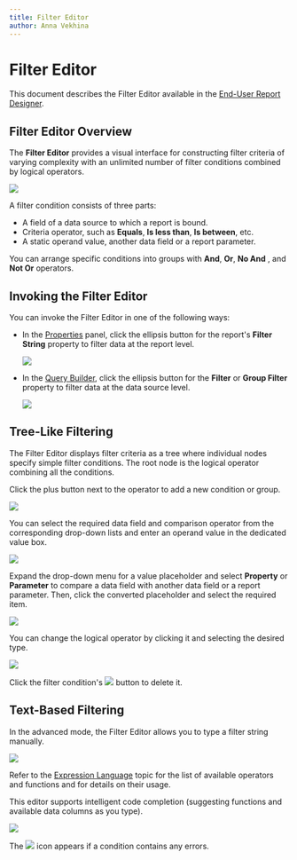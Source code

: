 ```yaml
---
title: Filter Editor
author: Anna Vekhina
---
```


# Filter Editor

This document describes the Filter Editor available in the [End-User Report Designer](../../report-designer.md).

## Filter Editor Overview

The **Filter Editor** provides a visual interface for constructing filter criteria of varying complexity with an unlimited number of filter conditions combined by logical operators.

![](../../../images/eurd-web-filter-editor.png)

A filter condition consists of three parts:

* A field of a data source to which a report is bound.
* Criteria operator, such as **Equals**, **Is less than**, **Is between**, etc.
* A static operand value, another data field or a report parameter.

You can arrange specific conditions into groups with **And**, **Or**, **No And** , and **Not Or** operators.

## Invoking the Filter Editor
You can invoke the Filter Editor in one of the following ways:

* In the [Properties](ui-panels/properties-panel.md) panel, click the ellipsis button for the report's **Filter String** property to filter data at the report level.

    ![](../../../images/eurd-web-filter-string-property.png)

* In the [Query Builder](query-builder.md), click the ellipsis button for the **Filter** or **Group Filter** property to filter data at the data source level.    

    ![](../../../images/eurd-web-filter-string-query-builder.png)


## Tree-Like Filtering

The Filter Editor displays filter criteria as a tree where individual nodes specify simple filter conditions. The root node is the logical operator combining all the conditions.

Click the plus button next to the operator to add a new condition or group.

![](../../../images/eurd-web-filter-editor-add-condition.png)

You can select the required data field and comparison operator from the corresponding drop-down lists and enter an operand value in the dedicated value box.

![](../../../images/eurd-web-filter-editor-simple-condition.png)

Expand the drop-down menu for a value placeholder and select **Property** or **Parameter** to compare a data field with another data field or a report parameter. Then, click the converted placeholder and select the required item.

![](../../../images/eurd-web-filter-editor-value-parameter.png)

You can change the logical operator by clicking it and selecting the desired type.

![](../../../images/eurd-web-filter-editor-change-logical-operator.png)

Click the filter condition's ![](../../../images/eurd-web-filter-editor-remove-button.png) button to delete it.

## Text-Based Filtering

In the advanced mode, the Filter Editor allows you to type a filter string manually.

![](../../../images/eurd-web-filter-editor-advanced-mode.png)

Refer to the [Expression Language](../use-expressions/expression-language.md) topic for the list of available operators and functions and for details on their usage.

This editor supports intelligent code completion (suggesting functions and available data columns as you type).

![](../../../images/eurd-web-filter-code-completion.png)

The ![](../../../images/eurd-web-expression-editor-error-icon.png) icon appears if a condition contains any errors.